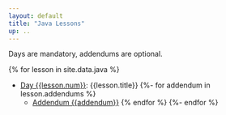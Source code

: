 ```yaml
---
layout: default
title: "Java Lessons"
up: ..
---
```


Days are mandatory, addendums are optional.

{% for lesson in site.data.java %}
 * [Day {{lesson.num}}](day{{lesson.num}}.html): {{lesson.title}}
 {%- for addendum in lesson.addendums %}
    * [Addendum {{addendum}}](day{{lesson.num}}-add{{addendum}}.html)
 {% endfor %}
{%- endfor %}